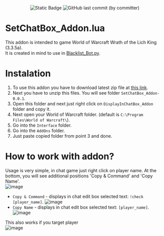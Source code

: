 <p align="center">
  <img alt="Static Badge" src="https://img.shields.io/badge/addon_version-0.0.1-purple">
  <img alt="GitHub last commit (by committer)" src="https://img.shields.io/github/last-commit/ZiumC/SetChatBox_Addon">
</p> 

# SetChatBox_Addon.lua
This addon is intended to game World of Warcraft Wrath of the Lich King (3.3.5a).   
It is created in mind to use in <a href="https://github.com/ZiumC/Blacklist_Bot" rel="nofollow">Blacklist_Bot.py</a>.

# Instalation 
1) To use this addon you have to download latest zip file at <a href="https://github.com/ZiumC/SetChatBox_Addon/releases" rel="nofollow">this link</a>.
2) Next you have to unzip this files. You will see folder ```SetChatBox_Addon-0.0.1```.
3) Open this folder and next just right click on ```DisplayInChatBox_Addon``` folder and copy it.
4) Next open your World of Warcraft folder. (default is ```C:\Program Files\World of Warcraft\```).
5) Go into the ```Interface``` folder.
6) Go into the ```AddOns``` folder.
7) Just paste copied folder from point 3 and done.

# How to work with addon?
Usage is very simple, in chat game just right click on player name. At the bottom, you will see additional positions 'Copy & Command' and 'Copy Name'.    
![image](https://github.com/ZiumC/SetChatBox_Addon/assets/90453529/2bc46913-2390-4ad5-b6d7-b99955bbacf5)
- ```Copy & Command``` - displays in chat edit box selected text: ```!check [player_name]```. 
![image](https://github.com/ZiumC/SetChatBox_Addon/assets/90453529/b58092bd-4afa-460d-9969-3a60b8cb7726)
- ```Copy Name``` - displays in chat edit box selected text: ```[player_name]```.
![image](https://github.com/ZiumC/SetChatBox_Addon/assets/90453529/602518c0-a629-4773-9662-d5aba2a9789e)

This also works if you target player   
![image](https://github.com/ZiumC/SetChatBox_Addon/assets/90453529/57aab8fe-cf96-4c14-a26c-690903a15008)



